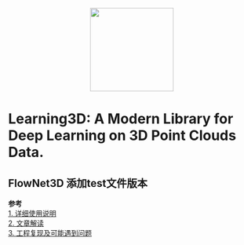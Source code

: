 <p align="center">
	<img src="https://github.com/vinits5/learning3d/blob/master/images/logo.png" height="170">
</p>

# Learning3D: A Modern Library for Deep Learning on 3D Point Clouds Data.


## FlowNet3D 添加test文件版本
**参考**  
[1. 详细使用说明](https://github.com/cuiDarchan/learning3d_flownet3d/blob/main/test/README.md)   
[2. 文章解读](https://blog.csdn.net/weixin_36354875/article/details/126096628?spm=1001.2014.3001.5502)  
[3. 工程复现及可能遇到问题](https://blog.csdn.net/weixin_36354875/article/details/124942702?spm=1001.2014.3001.5502) 

<br/>
